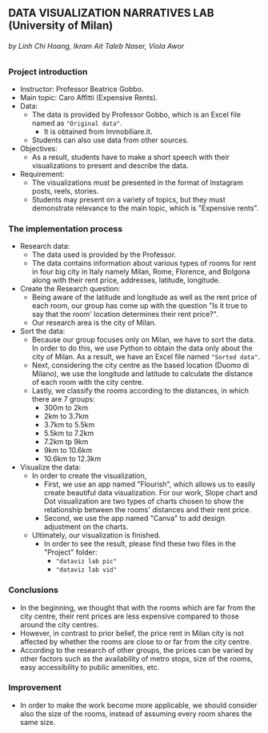 ## DATA VISUALIZATION NARRATIVES LAB (University of Milan)
###### _by Linh Chi Hoang, Ikram Ait Taleb Naser, Viola Awor_
### Project introduction
   - Instructor: Professor Beatrice Gobbo.
   - Main topic: Caro Affitti (Expensive Rents).
   - Data:
     - The data is provided by Professor Gobbo, which is an Excel file named as `"Original data"`.
       - It is obtained from Immobiliare.it.
     - Students can also use data from other sources.
   - Objectives:
     - As a result, students have to make a short speech with their visualizations to present and describe the data.
   - Requirement:
     - The visualizations must be presented in the format of Instagram posts, reels, stories.
     - Students may present on a variety of topics, but they must demonstrate relevance to the main topic, which is "Expensive rents".
### The implementation process
   - Research data:
     - The data used is provided by the Professor.
     - The data contains information about various types of rooms for rent in four big city in Italy namely Milan, Rome, Florence, and Bolgona along with their rent price, addresses, latitude, longitude.
   - Create the Research question:
     - Being aware of the latitude and longitude as well as the rent price of each room, our group has come up with the question "Is it true to say that the room' location determines their rent price?".
     - Our research area is the city of Milan.
   - Sort the data:
     - Because our group focuses only on Milan, we have to sort the data. In order to do this, we use Python to obtain the data only about the city of Milan. As a result, we have an Excel file named `"Sorted data"`.
     - Next, considering the city centre as the based location (Duomo di Milano), we use the longitude and latitude to calculate the distance of each room with the city centre.
     - Lastly, we classify the rooms according to the distances, in which there are 7 groups:
       - 300m to 2km
       - 2km to 3.7km
       - 3.7km to 5.5km
       - 5.5km to 7.2km
       - 7.2km tp 9km
       - 9km to 10.6km
       - 10.6km to 12.3km
   - Visualize the data:
     - In order to create the visualization,
       - First, we use an app named "Flourish", which allows us to easily create beautiful data visualization. For our work, Slope chart and Dot visualization are two types of charts chosen to show the relationship between the rooms' distances and their rent price.
       - Second, we use the app named "Canva" to add design adjustment on the charts.
     - Ultimately, our visualization is finished.
       - In order to see the result, please find these two files in the "Project" folder:
         - `"dataviz lab pic"`
         - `"dataviz lab vid"`
### Conclusions
   - In the beginning, we thought that with the rooms which are far from the city centre, their rent prices are less expensive compared to those around the city centres.
   - However, in contrast to prior belief, the price rent in Milan city is not affected by whether the rooms are close to or far from the city centre.
   - According to the research of other groups, the prices can be varied by other factors such as the availability of metro stops, size of the rooms, easy accessibility to public amenities, etc. 
### Improvement
   - In order to make the work become more applicable, we should consider also the size of the rooms, instead of assuming every room shares the same size.